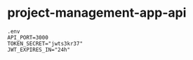 # project-management-app-api
```
.env
API_PORT=3000
TOKEN_SECRET="jwts3kr37"
JWT_EXPIRES_IN="24h"

```
